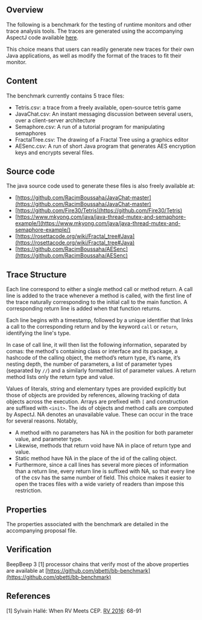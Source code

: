## Overview

The following is a  benchmark for the testing of runtime monitors and other trace analysis tools.
The traces are generated using the accompanying AspectJ code available
[here](https://github.com/RacimBoussaha/LifTracer/blob/master/src/LogAspect.aj).

This choice means that users can readily generate new traces for their own Java applications, as well as modify the format
of the traces to fit their monitor.


## Content

The benchmark currently contains 5 trace files:

* Tetris.csv: a trace from a freely available, open-source tetris game
* JavaChat.csv: An instant messaging discussion between several users, over a client-server architecture
* Semaphore.csv: A run of a tutorial program for manipulating semaphores
* FractalTree.csv: The drawing of a Fractal Tree using a graphics editor
* AESenc.csv: A run of short Java program that generates AES encryption keys and encrypts several files. 

## Source code

The java source code used to generate these files is also freely available at:

* [https://github.com/RacimBoussaha/JavaChat-master](https://github.com/RacimBoussaha/JavaChat-master)
* [https://github.com/Fire30/Tetris](https://github.com/Fire30/Tetris)
* [https://www.mkyong.com/java/java-thread-mutex-and-semaphore-example/](https://www.mkyong.com/java/java-thread-mutex-and-semaphore-example/)
* [https://rosettacode.org/wiki/Fractal_tree#Java](https://rosettacode.org/wiki/Fractal_tree#Java)
* [https://github.com/RacimBoussaha/AESenc](https://github.com/RacimBoussaha/AESenc)

## Trace Structure

Each line correspond to either a single method call or method return. A call line is added to the trace whenever a method is called,
with the first line of the trace naturally corresponding to the initial call to the main function. A corresponding return line is 
added when that function returns.

Each line begins with a timestamp, followed by  a unique identifier that links a call to the corresponding return and by the keyword
`call`  or `return`, identifying the line's type.

In case of call line, it will then list the following information, separated by comas: the method's containing class or interface
and its package, a hashcode of the calling object, the method’s return type, it’s name, it’s nesting depth,  the number of parameters,
a list of parameter types (separated by `//`) and a similarly formatted list of parameter values.  A return method lists only the 
return type and value.  

Values of literals, string  and elementary types are provided explicitly but those of objects are provided by references, allowing 
tracking of data objects across the execution. Arrays are prefixed with `[` and construction are suffixed with `<init>`. 
The ids of objects and method calls are computed by AspectJ.
NA denotes an unavailable value. These can occur in the trace for several reasons. Notably, 

* A method with no parameters has NA in the position for both parameter value, and parameter type.
* Likewise, methods that return void have NA in place of return type and value.
* Static method have NA in the place of the id of the calling object.
* Furthermore, since a call lines has several more pieces of information than a return line, every return line is suffixed with NA, 
so that every line of the csv has the same number of field. This choice makes it easier to open the traces files with a wide variety 
of readers than impose this restriction. 

## Properties
The properties associated with the benchmark are detailed in the accompanying proposal file.

## Verification
BeepBeep 3 [1] processor chains that verify most of the above properties are available at
[https://github.com/qbetti/bb-benchmark](https://github.com/qbetti/bb-benchmark)

## References
[1] Sylvain Hallé:
When RV Meets CEP. [RV 2016](https://dblp.org/db/conf/rv/rv2016.html#Halle16): 68-91

